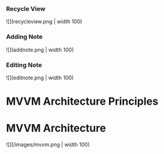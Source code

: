 ### Recycle View
![](recycleview.png | width 100)
### Adding Note
![](addnote.png  | width 100)
### Editing Note
![](editnote.png  | width 100)

# MVVM Architecture Principles


# MVVM Architecture
![](/images/mvvm.png  | width 100)
